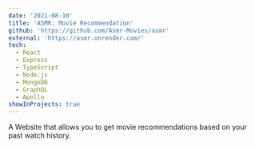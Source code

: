 ```yaml
---
date: '2021-08-10'
title: 'ASMR: Movie Recommendation'
github: 'https://github.com/Asmr-Movies/asmr'
external: 'https://asmr.onrender.com/'
tech:
  - React
  - Express
  - TypeScript
  - Node.js
  - MongoDB
  - GraphQL
  - Apollo
showInProjects: true
---
```


A Website that allows you to get movie recommendations based on your past watch history.
